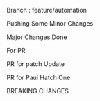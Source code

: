
Branch : feature/automation

Pushing Some Minor Changes


Major Changes Done 

For PR

PR for patch Update

PR for Paul Hatch One 

BREAKING CHANGES
